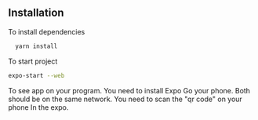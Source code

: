 ## Installation

To install dependencies

```bash
  yarn install
```

To start project

```bash
expo-start --web
```

To see app on your program. You need to install Expo Go your phone.
Both should be on the same network. You need to scan the "qr code" on your phone In the expo.
